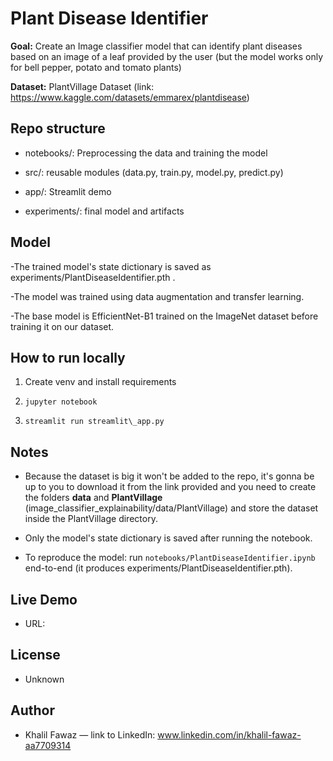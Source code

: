 # Plant Disease Identifier



**Goal:** Create an Image classifier model that can identify plant diseases based on an image of a leaf provided by the user (but the model works only for bell pepper, potato and tomato plants)



**Dataset:** PlantVillage Dataset (link: https://www.kaggle.com/datasets/emmarex/plantdisease)



## Repo structure

- notebooks/: Preprocessing the data and training the model

- src/: reusable modules (data.py, train.py, model.py, predict.py)

- app/: Streamlit demo

- experiments/: final model and artifacts



## Model

-The trained model's state dictionary is saved as experiments/PlantDiseaseIdentifier.pth . 

-The model was trained using data augmentation and transfer learning.

-The base model is EfficientNet-B1 trained on the ImageNet dataset before training it on our dataset.



## How to run locally

1. Create venv and install requirements

2. `jupyter notebook`

3. `streamlit run streamlit\_app.py`



## Notes
- Because the dataset is big it won't be added to the repo, it's gonna be up to you to download it from the link provided and you need to create the folders **data** and **PlantVillage** (image_classifier_explainability/data/PlantVillage) and store the dataset inside the PlantVillage directory.

- Only the model's state dictionary is saved after running the notebook.

- To reproduce the model: run `notebooks/PlantDiseaseIdentifier.ipynb` end-to-end (it produces experiments/PlantDiseaseIdentifier.pth).



## Live Demo

- URL: 


## License

- Unknown



## Author

- Khalil Fawaz — link to LinkedIn: www.linkedin.com/in/khalil-fawaz-aa7709314



